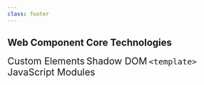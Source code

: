 ```yaml
---
class: footer
---
```

<h2 slot="title">Web Component Core Technologies</h2>
<figure-img src="ce.svg" alt="painter's palette" height="100">Custom Elements</figure-img>
<figure-img src="sd.svg" alt="sunglasses" height="100">Shadow DOM</figure-img>
<figure-img src="te.svg" alt="rubber stamp" width="100"><code>&lt;template></code></figure-img>
<figure-img src="esm.svg" alt="transport truck" height="100">JavaScript Modules</figure-img>

<style>
#contents {
  display: grid;
  grid-template-columns: repeat(4, 1fr);
  place-content: center;
  width: max-content;
  margin-inline: auto;
  column-gap: 40px;
}
figure-img {
  --caption-align: center;
  --margin: 0;
  font-size: 1.5em;
}
</style>
